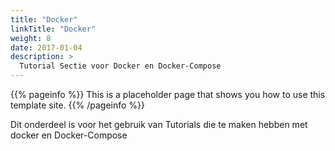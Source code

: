 ```yaml
---
title: "Docker"
linkTitle: "Docker"
weight: 8
date: 2017-01-04
description: >
  Tutorial Sectie voor Docker en Docker-Compose
---
```


{{% pageinfo %}}
This is a placeholder page that shows you how to use this template site.
{{% /pageinfo %}}

Dit onderdeel is voor het gebruik van Tutorials die te maken hebben met docker en Docker-Compose
